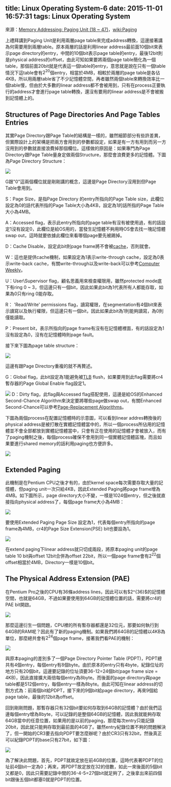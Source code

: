 title: Linux Operating System-6
date: 2015-11-01 16:57:31
tags: Linux Operating System
---
來源：[Memory Addressing: Paging Unit (18 ~ 47)](http://www.csie.ncu.edu.tw/~hsufh/COURSES/FALL2015/linuxLecture_3_9-3.ppt)，[wiki:Paging](http://wiki.osdev.org/Paging)

上禮拜講到Paging Unit是利用兩層page table來完成address轉換，這邊接著講為何需要用到兩層table。原本兩層的話是利用linear address最前面10個bit來表示page directory的entry，中間的10個bit表示page table的entry，最後12bit則是physical address的offset，由此可知如果要將兩個page table簡化為一個table，那個前面20bit就是代表這一個table的entry，意思就是說在只有一個table情況下這table會有$2^{20}$個entry，相當於4MB，相較於兩層的page table是各佔4KB，所以用兩層table省了不少記憶體空間，再者雖然兩個table來轉換效率比一個table慢，但由於大多數的linear address都不會被用到，只有在process正要執行的address才會進行page table轉換，還沒有要用的linear address是不會被搬到記憶體上的。

<h2> Structures of Page Directories And Page Tables Entries </h2>
其實Page Directory跟Page Table的結構是一樣的，雖然細節部分有些許差異，但實際設計上的架構是把兩方會用到的參數都設定，如果是有一方有用到而另一方沒用到的參數就直接浪費掉那個欄位。這樣做的原因是：如果專門為Page Directory跟Page Table量身定做兩個Structure，那麼會浪費更多的記憶體。下圖為Page Directory Structure：

![](/images/page_dir.jpg)

G跟"0"這兩個欄位就是剛剛講的概念，這邊是Page Directory沒用到但Page Table會用到。

S：Page Size，是指Page Directory 的entry所指向的Page Table size，此欄位設定為0的話代表所指的Page Table大小為4KB，設定為1的話所指的Page Table大小為4MB。

A：Accessed flag，表示此entry所指向的page table有沒有被使用過，有的話設定1沒有設定0，此欄位是給OS用的，當發生記憶體不夠用時OS會去找一塊記憶體swap out，這時就要依據此欄位來看哪個page要先被踢掉。

D：Cache Disable，設定此bit則page frame將不會被[cache](http://enginechang.logdown.com/posts/249025-discussion-on-memory-cache)，否則就會。

W：這也是提供cache機制，如果設定為1表示write-through cache，設定為0表示write-back cache，有關write-through以及write-back可以參考[Computer Weekly](http://www.computerweekly.com/feature/Write-through-write-around-write-back-Cache-explained)。

U：User\Supervisor flag，顧名思義用來檢查權限用，雖然protected mode底下有ring 0 ~ 3，但這邊只有一個bit，因此如果此bit為1代表所有人都能存取，如果為0只有ring 0能存取。

R： 'Read/Write' permissions flag，讀寫權限，在segmentation有4個bit來表示讀寫以及執行權限，但這邊只有一個bit，因此如果此bit為1則能夠讀寫，為0則僅能讀取。

P：Present bit，表示所指向的page frame有沒有在記憶體裡面，有的話設定為1沒有設定為0，沒有在記憶體時則page fault。

接下來下圖為page table structure：

![](/images/page_table.jpg)

這邊有跟Page Directory重複的就不再贅述。

G：Global flag，此bit設定為1能避免被[TLB](http://wiki.osdev.org/TLB) flush，如果要用到此flag需要將cr4暫存器的Page Global Enable flag設定1。

![](/images/cr4_PGE.jpg)
D：Dirty flag，此flag與Accessed flag搭配使用，這邊是給OS的Enhanced Second-Chance Algorithm來決定要將哪些page做swap out，有關Enhanced Second-Chance可以參考[Page-Replacement Algorithms](https://www.cs.utah.edu/~mflatt/past-courses/cs5460/lecture10.pdf)。

下圖為兩個process在配置記憶體時的示意圖，可以看到linear addres轉換後的physical address是被打散在實體記憶體當中的，所以一個process所佔用的記憶體並不會全部都放到實體記憶體當中，只會有正在使用的記憶體才會被放入，而有了paging機制之後，每個process確保不會用到同一個實體記憶體區塊，而且如果要進行shared memory的話利用paging也方便許多。

![](/images/memory_vir_phy_layout.jpg)


<h2> Extended Paging </h2>
此機制是在Pentium CPU之後才有的，由於kernel space每次需要存取大量的記憶體，但paging unit一次只給4KB，因此Extended Paging將page frame增為4MB。如下圖所示，page directory大小不變，一樣是1024個entry，但之後就直接指向physical address了，每個page frame大小為4MB：

![](/images/extend_paging.jpg)

要使用Extended Paging Page Size 設定為1，代表每個entry所指向的page frame為4MB，cr4的Page Size Extension(PSE) bit也要設為1。

![](/images/cr4_pse.jpg)

在extend paging下linear address就只切成兩段，將原本paging unit的page table 10 bit與offset 12bit合併為offset 22bit，所以一個page frame會有$2^{22}$個offset相當於4MB，Directory一樣是10個bit。

<h2> The Physical Address Extension (PAE) </h2>
在Pentium Pro之後的CPU有36條address lines，因此可以有$2^{36}$的記憶體空間，也就是64GB，不過如果要使用到64GB的記憶體位置的話，需要將cr4的PAE bit開啟。

![](/images/cr4_pae.jpg)

那麼這邊衍生一個問題，CPU裡的所有暫存器都還是32位元，那要如何執行到64GB的RAM呢？因此有了新的paging機制。如果我們將64GB的記憶體以4KB為單位，那麼總共會有$2^{24}$個page frame，接著我們看PAE的機制：

![](/images/PAE.jpg)

與原本paging的差別多了一個Page Directory Pointer Table (PDPT)，PDPT總共有4個entry，每個entry有8個byte。由於原本的entry只有4byte，紀錄位址的地方只有20個bit，這邊要記錄的位址須要36-12=24個bit(page frame size = 4KB)，因此直接擴大兩倍每個entry為8byte。而後面的page directory與page table都是512個entry，每個entry一樣為8byte。由此可知在linear address的切割方式為：前兩個bit給PDPT，接下來的9個bit給page directory，再來9個給page table，最後的12bit為offset。

回到剛剛問題，那暫存器只有32個bit要如何存取到64GB的記憶體？由於我們這邊每個entry增為8byte，可以記錄的是整個64GB的記憶體，因此我就能夠存取64GB當中的任意位置，如果用的是以前的paging，那麼每次entry只能記錄20bit，因此就只能夠存取到最前面的4GB了。雖然entry紀錄位置不夠的問題解決了，但一開始的CR3要去指向PDPT要怎麼辦呢？由於CR3只有32bit，然後真正可以紀錄PDPT的base只有27bit，如下圖：

![](/images/cr3_register.jpg)

為了解決此問題，首先，PDPT就故定放在前4GB的位置，這時代表著PDPT的位址前4個bit一定為0；再來，將PDPT故定放在32的倍數，如此一來後面的5個bit又都是0，因此只需要記錄中間的36-4-5=27個bit就足夠了，之後拿出來前四個bit跟後五個bit都塞0就是PDPT的位置。
